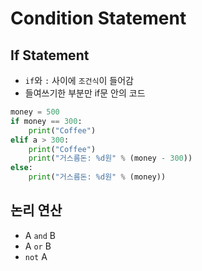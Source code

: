 # Condition Statement

## If Statement
- `if`와 `:` 사이에 `조건식`이 들어감
- 들여쓰기한 부분만 if문 안의 코드
```py
money = 500
if money == 300:
    print("Coffee")
elif a > 300:
    print("Coffee")
    print("거스름돈: %d원" % (money - 300))
else:
    print("거스름돈: %d원" % (money))
```


## 논리 연산
- A `and` B
- A `or` B
- `not` A
